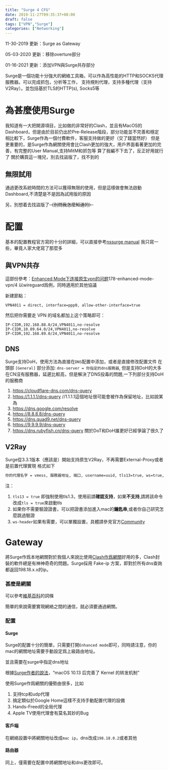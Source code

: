 ```yaml
---
title: "Surge 4 CFG"
date: 2019-11-27T09:35:37+08:00
draft: false
tags: ["VPN","Surge"]
categories: ["Networking"]
---
```



11-30-2019 更新：Surge as Gateway

05-03-2020 更新：移除overture部分

01-16-2021 更新：添加VPN與Surge共存部分

Surge是一個功能十分強大的網絡工具箱，可以作為高性能的HTTP和SOCKS代理服務器。可以完成抓包，分析等工作，
支持規則代理，支持多種代理（支持V2Ray）。並包括基於TLS的HTTP(s), Socks5等

<!--more-->

# 為甚麼使用Surge

我知道有一大把開源項目，比如做的非常好的Clash，並且有MacOS的Dashboard，但是由於目前仍出於Pre-Release階段，部分功能並不完善和穩定
相比較下，Surge作為一個付費軟件，客服支持做的更好（交了錢當然好）
但是更重要的，是Surge作為網關使用會比Clash更加的強大，用戶界面看著更加的完善，有完整的User Manual,支持MitM和抓包等
算了我編不下去了，反正好用就行了
關於購買這一塊兒，別去找盜版了，找不到的

## 無限試用

通過更改系統時間的方法可以獲得無限的使用，但是這樣做會無法啟動Dashboard,不清楚是不是因為試用版的原因

另，別想着去找盜版了~~（別問我怎麼知道的）~~

# 配置

基本的配置教程官方寫的十分的詳細，可以直接參考[nssurge manual][1]
我只寫一些，畢竟人家大佬寫了那麼多

## 與VPN共存
這部份參考：[Enhanced Mode下连接原生vpn的问题](https://community.nssurge.com/d/)178-enhanced-mode-vpn/4
以wireguard爲例，同時適用於其他協議

新建節點：

`VPN4011 = direct, interface=ppp0, allow-other-interface=true`

然后把你需要走 VPN 的域名都加上这个策略即可：
```
IP-CIDR,192.168.88.0/24,VPN4011,no-resolve
IP-CIDR,10.89.64.0/24,VPN4011,no-resolve
IP-CIDR,192.168.89.0/24,VPN4011,no-resolve
```

## DNS

Surge支持DoH，使用方法為直接在`DNS`配置中添加，或者是直接修改配置文件
在頭部 `[General]` 部分添加:
`dns-server = 你指定的dns服務器`,
但是支持DoH的大多在CN沒有服務器，延遲比較高，但是解決了DNS投毒的問題,一下列部分支持DoH的服務商

1. https://cloudflare-dns.com/dns-query
2. https://1.1.1.1/dns-query //1.1.1.1這個地址很可能會被作為保留地址，比如說某為
3. https://dns.google.com/resolve
4. https://8.8.8.8/dns-query
5. https://dns.quad9.net/dns-query
6. https://9.9.9.9/dns-query
7. https://dns.rubyfish.cn/dns-query
   關於DoT和DoH誰更好已經爭論了很久了

## V2Ray

Surge從3.3.1版本（應該是）開始支持原生V2Ray，不再需要External-Proxy或者是前置代理實現
格式如下

```bash
你的代理名字 = vmess, 服務器地址, 端口, username=uuid, tls13=true, ws=true, ws-path=路徑
```

注：

1. `tls13 = true` 即強制使用tls1.3，使用前請**確認支持**，如果**不支持**,請將該命令改成`tls = true`來啟動tls
2. 如果你不需要驗證證書，可以把證書添加進入mac的**鑰匙串**,或者你自己研究怎麼跳過驗證
3. `ws-header`如果有需要，可以單獨設置，具體請參見官方[Community][3]

# Gateway

將Surge作爲本地網關對於我個人來說比使用[Clash作爲網關](https://blog.mrsheep.xyz/posts/clash-gateway/)好用的多，Clash封裝的軟件總是有神神奇奇的問題。Surge採用 Fake-ip 方案，即對於所有dns查詢都返回198.18.x.x的ip。

### 甚麼是網關

可以參考[維基百科](https://zh.wikipedia.org/zh-hant/%E7%BD%91%E5%85%B3)的詞條

簡單的來說需要實現網絡之間的通信，就必須要通過網關。

### 配置

#### Surge

Surge的配置十分的簡單，只需要打開`Enhanced mode`即可，同時請注意，你的mac的網關地址需要手動設定爲上級路由地址。

並且需要在surge中指定dns地址

根據[Surge作者的說法](https://medium.com/@Blankwonder/surge-mac-as-gateway-b0bd68464a4b)，“macOS 10.13 后完善了 Kernel 的转发机制”

使用Surge作爲網關的優勢由很多，比如

1. 支持tcp和udp代理
2. 搞定類似於Google Home這樣不支持手動配置代理的設備
3. Hands-Freed的全局代理
4. Apple TV使用代理會有莫名其妙的Bug

#### 客戶端

在網絡設置中將網關地址改成`mac ip`，dns改成`198.18.0.2`或者其他

#### 路由器

同上，僅需要在配置中將網關地址和dns更改即可。



[1]: https://manual.nssurge.com/
[2]: https://www.reddit.com/r/privacy/comments/89pr15/dnsoverhttps_vs_dns_overtls_vs_dnscrypt/
[3]: https://community.nssurge.com/